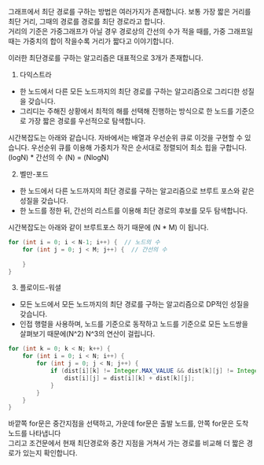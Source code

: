 그래프에서 최단 경로를 구하는 방법은 여러가지가 존재합니다. 보통 가장 짧은 거리를 최단 거리, 그때의 경로를 경로를 최단 경로라고 합니다.  
거리의 기준은 가중그래프가 아닐 경우 경로상의 간선의 수가 적을 때를, 가중 그래프일 때는 가중치의 합이 작을수록 거리가 짧다고 이야기합니다.
  
이러한 최단경로를 구하는 알고리즘은 대표적으로 3개가 존재합니다.  

1. 다익스트라
- 한 노드에서 다른 모든 노드까지의 최단 경로를 구하는 알고리즘으로 그리디한 성질을 갖습니다.
- 그리디는 주해진 상황에서 최적의 해를 선택해 진행하는 방식으로 한 노드를 기준으로 가장 짧은 경로를 우선적으로 탐색합니다.

시간복잡도는 아래와 같습니다.
자바에서는 배열과 우선순위 큐로 이것을 구현할 수 있습니다. 우선순위 큐를 이용해 가중치가 작은 순서대로 정렬되어 최소 힙을 구합니다. (logN) * 간선의 수 (N) = (NlogN)  

2. 벨만-포드
- 한 노드에서 다른 노드까지의 최단 경로를 구하는 알고리즘으로 브루트 포스와 같은 성질을 갖습니다.
- 한 노드를 정한 뒤, 간선의 리스트를 이용해 최단 경로의 후보를 모두 탐색합니다.
  
시간복잡도는 아래와 같이 브루트포스 하기 때문에 (N * M) 이 됩니다.

```java
for (int i = 0; i < N-1; i++) {  // 노드의 수   
    for (int j = 0; j < M; j++) {  // 간선의 수
          
    }  
}  
```  
3. 플로이드-워셜
- 모든 노드에서 모든 노드까지의 최단 경로를 구하는 알고리즘으로 DP적인 성질을 갖습니다.
- 인접 행렬을 사용하며, 노드를 기준으로 동작하고 노드를 기준으로 모든 노드쌍을 살펴보기 때문에(N^2) N^3의 연산이 걸립니다.

```java
for (int k = 0; k < N; k++) {
    for (int i = 0; i < N; i++) {
        for (int j = 0; j < N; j++) {
            if (dist[i][k] != Integer.MAX_VALUE && dist[k][j] != Integer.MAX_VALUE&& dist[i][k] + dist[k][j] < dist[i][j]) {
                dist[i][j] = dist[i][k] + dist[k][j];
            }
        }
    }
}
```
바깥쪽 for문은 중간지점을 선택하고, 가운데 for문은 출발 노드를, 안쪽 for문은 도착 노드를 나타냅니다  
그리고 조건문에서 현재 최단경로와 중간 지점을 거쳐서 가는 경로를 비교해 더 짧은 경로가 있는지 확인합니다.